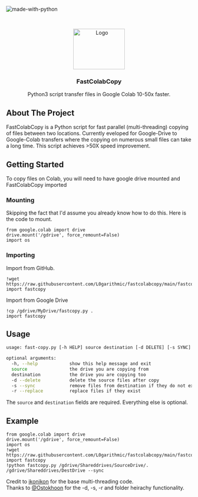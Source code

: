 ![made-with-python](https://img.shields.io/badge/Made%20with-Python3-brightgreen)

<!-- LOGO -->
<br />
<p align="center">
  <img src="https://user-images.githubusercontent.com/1237743/125965643-35d4eefd-963f-475b-9b36-c95564329e03.png" alt="Logo" width="140" height="110">
  <h3 align="center">FastColabCopy</h3>

  <p align="center">
    Python3 script transfer files in Google Colab 10-50x faster.
    <br />
    </p>
</p>

## About The Project
FastColabCopy is a Python script for fast parallel (multi-threading) copying of files between two locations. Currently eveloped for Google-Drive to Google-Colab transfers where the copying on numerous small files can take a long time. This script achieves >50X speed improvement.


## Getting Started
To copy files on Colab, you will need to have google drive mounted and FastColabCopy imported 

### Mounting
Skipping the fact that I'd assume you already know how to do this. Here is the code to mount.
```
from google.colab import drive
drive.mount('/gdrive', force_remount=False)
import os
```

### Importing
Import from GitHub.   
```
!wget https://raw.githubusercontent.com/L0garithmic/fastcolabcopy/main/fastcopy.py
import fastcopy
```

Import from Google Drive
```
!cp /gdrive/MyDrive/fastcopy.py .
import fastcopy
```


## Usage
```sh
usage: fast-copy.py [-h HELP] source destination [-d DELETE] [-s SYNC] [-r REPLACE ]

optional arguments:
  -h, --help            show this help message and exit
  source                the drive you are copying from
  destination           the drive you are copying too
  -d --delete           delete the source files after copy
  -s --sync             remove files from destination if they do not exist in source
  -r --replace          replace files if they exist
```
The `source` and `destination` fields are required. Everything else is optional.

## Example
```
from google.colab import drive
drive.mount('/gdrive', force_remount=False)
import os
!wget https://raw.githubusercontent.com/L0garithmic/fastcolabcopy/main/fastcopy.py
import fastcopy
!python fastcopy.py /gdrive/Shareddrives/SourceDrive/. /gdrive/Shareddrives/DestDrive --sync
```


Credit to [ikonikon](https://github.com/ikonikon/fast-copy) for the base multi-threading code.   
Thanks to [@Ostokhoon](https://www.freelancer.com/u/Ostokhoon) for the -d, -s, -r and folder heirachy functionality.
